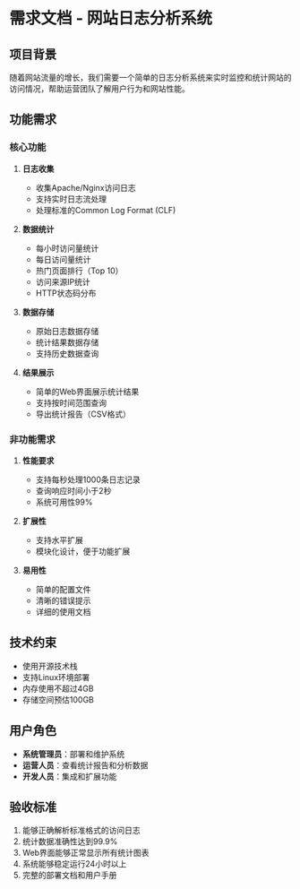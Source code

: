 # 需求文档 - 网站日志分析系统

## 项目背景
随着网站流量的增长，我们需要一个简单的日志分析系统来实时监控和统计网站的访问情况，帮助运营团队了解用户行为和网站性能。

## 功能需求

### 核心功能
1. **日志收集**
   - 收集Apache/Nginx访问日志
   - 支持实时日志流处理
   - 处理标准的Common Log Format (CLF)

2. **数据统计**
   - 每小时访问量统计
   - 每日访问量统计
   - 热门页面排行（Top 10）
   - 访问来源IP统计
   - HTTP状态码分布

3. **数据存储**
   - 原始日志数据存储
   - 统计结果数据存储
   - 支持历史数据查询

4. **结果展示**
   - 简单的Web界面展示统计结果
   - 支持按时间范围查询
   - 导出统计报告（CSV格式）

### 非功能需求
1. **性能要求**
   - 支持每秒处理1000条日志记录
   - 查询响应时间小于2秒
   - 系统可用性99%

2. **扩展性**
   - 支持水平扩展
   - 模块化设计，便于功能扩展

3. **易用性**
   - 简单的配置文件
   - 清晰的错误提示
   - 详细的使用文档

## 技术约束
- 使用开源技术栈
- 支持Linux环境部署
- 内存使用不超过4GB
- 存储空间预估100GB

## 用户角色
- **系统管理员**：部署和维护系统
- **运营人员**：查看统计报告和分析数据
- **开发人员**：集成和扩展功能

## 验收标准
1. 能够正确解析标准格式的访问日志
2. 统计数据准确性达到99.9%
3. Web界面能够正常显示所有统计图表
4. 系统能够稳定运行24小时以上
5. 完整的部署文档和用户手册
